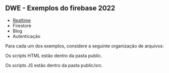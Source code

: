 <h2>DWE - Exemplos do firebase 2022</h2>
<ul>
  <li><a href="https://github.com/BiancaPedrosa/firebase/tree/master#:~:text=2%20years%20ago-,realtime2022,-ATUALIZA%C3%87%C3%83O%20PARA%20O">Realtime</li></a></li>
  <li>Firestore</li>
  <li>Blog</li>
  <li>Autenticação</li>
</ul>
Para cada um dos exemplos, considere a seguinte organização de arquivos:
<p> Os scripts HTML estão dentro da pasta public.</p>
<p> Os scripts JS estão dentro da pasta public/src.</p>
